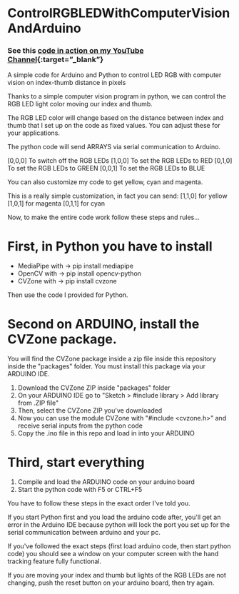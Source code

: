 # ControlRGBLEDWithComputerVisionAndArduino
### See this [code in action on my YouTube Channel](https://www.youtube.com/shorts/f3V4fJ6UyYo){:target=”_blank”}

A simple code for Arduino and Python to control LED RGB with computer vision on index-thumb distance in pixels

Thanks to a simple computer vision program in python, we can control the RGB LED light color moving our index and thumb.

The RGB LED color will change based on the distance between index and thumb that I set up on the code as fixed values.
You can adjust these for your applications.

The python code will send ARRAYS via serial communication to Arduino.

[0,0,0] To switch off the RGB LEDs
[1,0,0] To set the RGB LEDs to RED
[0,1,0] To set the RGB LEDs to GREEN
[0,0,1] To set the RGB LEDs to BLUE

You can also customize my code to get yellow, cyan and magenta. 

This is a really simple customization, in fact you can send:
[1,1,0] for yellow
[1,0,1] for magenta
[0,1,1] for cyan

Now, to make the entire code work follow these steps and rules...

# First, in Python you have to install
- MediaPipe with -> pip install mediapipe
- OpenCV with -> pip install opencv-python
- CVZone with -> pip install cvzone

Then use the code I provided for Python.

# Second on ARDUINO, install the CVZone package.
You will find the CVZone package inside a zip file inside this repository inside the "packages" folder.
You must install this package via your ARDUINO IDE.

1) Download the CVZone ZIP inside "packages" folder
2) On your ARDUINO IDE go to "Sketch > #include library > Add library from .ZIP file"
3) Then, select the CVZone ZIP you've downloaded
4) Now you can use the module CVZone with "#include <cvzone.h>" and receive serial inputs from the python code
5) Copy the .ino file in this repo and load in into your ARDUINO

# Third, start everything
1) Compile and load the ARDUINO code on your arduino board
2) Start the python code with F5 or CTRL+F5

You have to follow these steps in the exact order I've told you.

If you start Python first and you load the arduino code after, you'll get an error in the Arduino IDE because python will lock
the port you set up for the serial communication between arduino and your pc.

If you've followed the exact steps (first load arduino code, then start python code) you should see a window on your computer screen with the
hand tracking feature fully functional.

If you are moving your index and thumb but lights of the RGB LEDs are not changing, push the reset button on your arduino board, then try again.
